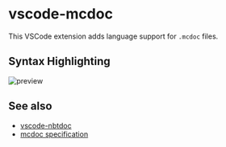 # vscode-mcdoc

This VSCode extension adds language support for `.mcdoc` files.

## Syntax Highlighting
![preview](https://user-images.githubusercontent.com/17352009/168861833-8160b19f-1b69-4011-a472-af64c5a3800d.png)

## See also
- [vscode-nbtdoc](https://github.com/misode/vscode-nbtdoc)
- [mcdoc specification](https://spyglassmc.com/user/mcdoc/)
